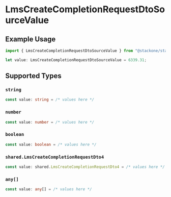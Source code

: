 # LmsCreateCompletionRequestDtoSourceValue

## Example Usage

```typescript
import { LmsCreateCompletionRequestDtoSourceValue } from "@stackone/stackone-client-ts/sdk/models/shared";

let value: LmsCreateCompletionRequestDtoSourceValue = 6339.31;
```

## Supported Types

### `string`

```typescript
const value: string = /* values here */
```

### `number`

```typescript
const value: number = /* values here */
```

### `boolean`

```typescript
const value: boolean = /* values here */
```

### `shared.LmsCreateCompletionRequestDto4`

```typescript
const value: shared.LmsCreateCompletionRequestDto4 = /* values here */
```

### `any[]`

```typescript
const value: any[] = /* values here */
```

